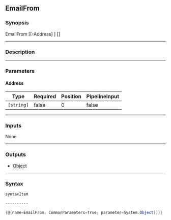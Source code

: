 EmailFrom
---------

### Synopsis

EmailFrom [[-Address] <string>] [<CommonParameters>]

---

### Description

---

### Parameters
#### **Address**

|Type      |Required|Position|PipelineInput|
|----------|--------|--------|-------------|
|`[string]`|false   |0       |false        |

---

### Inputs
None

---

### Outputs
* [Object](https://learn.microsoft.com/en-us/dotnet/api/System.Object)

---

### Syntax
```PowerShell
syntaxItem
```
```PowerShell
----------
```
```PowerShell
{@{name=EmailFrom; CommonParameters=True; parameter=System.Object[]}}
```
